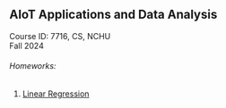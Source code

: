 ## AIoT Applications and Data Analysis

Course ID: 7716, CS, NCHU  
Fall 2024

###### Homeworks:
 1. [Linear Regression](hw1/)